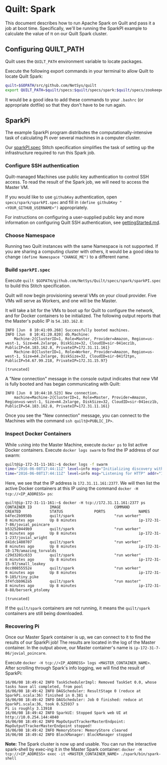 # Quilt: Spark
This document describes how to run Apache Spark on Quilt and pass it a job at
boot time. Specifically, we'll be running the SparkPI example to calculate the
value of π on our Quilt Spark cluster.

## Configuring QUILT_PATH
Quilt uses the `QUILT_PATH` environment variable to locate packages.

Execute the following export commands in your terminal to allow Quilt to locate
Quilt Spark:
```bash
quilt=$GOPATH/src/github.com/NetSys/quilt
export QUILT_PATH=$quilt/specs:$quilt/specs/spark:$quilt/specs/zookeeper
```
It would be a good idea to add these commands to your `.bashrc` (or appropriate
dotfile) so that they don't have to be run again.

## SparkPi
The example SparkPi program distributes the computationally-intensive task of
calculating Pi over several machines in a computer cluster.

Our [sparkPI.spec](sparkPI.spec) Stitch specification simplifies the
task of setting up the infrastructure required to run this Spark job.

### Configure SSH authentication
Quilt-managed Machines use public key authentication to control SSH access.
To read the result of the Spark job, we will need to access the Master VM.

If you would like to use `githubKey` authentication, open
`specs/spark/sparkPI.spec` and fill in
`(define githubKey "<YOUR_GITHUB_USERNAME>")` appropriately.

For instructions on configuring a user-supplied public key and more information
on configuring Quilt SSH authentication, see
[gettingStarted.md](../../gettingStarted.md#set-up-your-ssh-authentication).

### Choose Namespace
Running two Quilt instances with the same Namespace is not supported.
If you are sharing a computing cluster with others, it would be a good idea to
change `(define Namespace "CHANGE_ME")` to a different name.

### Build `sparkPI.spec`
Execute `quilt $GOPATH/github.com/NetSys/Quilt/specs/spark/sparkPI.spec` to
build this Stitch specification.

Quilt will now begin provisioning several VMs on your cloud provider. Five VMs
will serve as Workers, and one will be the Master.

It will take a bit for the VMs to boot up for Quilt to configure the network,
and for Docker containers to be initialized. The following output reports that
the Master's public IP is `54.183.162.8`:
```
INFO [Jun  8 10:41:09.268] Successfully booted machines.
INFO [Jun  8 10:41:20.820] db.Machine:
    Machine-2{ClusterID=1, Role=Master, Provider=Amazon, Region=us-west-1, Size=m4.2xlarge, DiskSize=32, CloudID=sir-041ecz1b, PublicIP=54.183.162.8, PrivateIP=172.31.11.161}
    Machine-8{ClusterID=1, Role=Worker, Provider=Amazon, Region=us-west-1, Size=m4.2xlarge, DiskSize=32, CloudID=sir-041f2tpn, PublicIP=54.67.99.218, PrivateIP=172.31.15.97}

[truncated]
```

A "New connection" message in the console output indicates that new VM is fully
booted and has began communicating with Quilt:

```
INFO [Jun  8 10:44:10.523] New connection.
    machine=Machine-2{ClusterID=1, Role=Master, Provider=Amazon, Region=us-west-1, Size=m4.2xlarge, DiskSize=32, CloudID=sir-041ecz1b, PublicIP=54.183.162.8, PrivateIP=172.31.11.161}
```

Once you see the "New connection" message, you can connect to the Machines with the command
`ssh quilt@<PUBLIC_IP>`.

### Inspect Docker Containers
While `ssh`ing into the Master Machine, execute `docker ps` to list active
Docker containers. Execute `docker logs swarm` to find the IP address of our
swarm:

```bash
quilt@ip-172-31-11-161:~$ docker logs -f swarm
time="2016-06-08T17:44:11Z" level=info msg="Initializing discovery without TLS"
time="2016-06-08T17:44:11Z" level=info msg="Listening for HTTP" addr="172.31.11.161:2377" proto=tcp
```

Here, we see that the IP address is `172.31.11.161:2377`. We will then list the
active Docker containers at this IP using the command
`docker -H tcp://<IP_ADDRESS> ps`:

```
quilt@ip-172-31-11-161:~$ docker -H tcp://172.31.11.161:2377 ps
CONTAINER ID        IMAGE                        COMMAND                  CREATED             STATUS              PORTS               NAMES
b4fec2b9950b        quilt/spark                  "run worker"             8 minutes ago       Up 8 minutes                            ip-172-31-7-86/jovial_poincare
b532520449b9        quilt/spark                  "run worker"             8 minutes ago       Up 8 minutes                            ip-172-31-1-237/jovial_wright
d41dc1480707        quilt/spark                  "run worker"             8 minutes ago       Up 8 minutes                            ip-172-31-10-179/amazing_torvalds
c29d3201c633        quilt/spark                  "run worker"             8 minutes ago       Up 8 minutes                            ip-172-31-15-97/small_leakey
0cc00855552e        quilt/spark                  "run worker"             8 minutes ago       Up 8 minutes                            ip-172-31-9-185/tiny_pike
3f4fcbb962a5        quilt/spark                  "run master"             8 minutes ago       Up 8 minutes                            ip-172-31-8-88/berserk_ptolemy

[truncated]
```

If the `quilt/spark` containers are not running, it means the `quilt/spark`
containers are still being downloaded.

### Recovering Pi
Once our Master Spark container is up, we can connect to it to find the results of
our SparkPi job! The results are located in the log of the Master container. In
the output above, our Master container's name is `ip-172-31-7-86/jovial_poincare`.

Execute `docker -H tcp://<IP_ADDRESS> logs <MASTER_CONTAINER_NAME>`. After
scrolling through Spark's info logging, we will find the result of SparkPi:

```
16/06/08 18:49:42 INFO TaskSchedulerImpl: Removed TaskSet 0.0, whose tasks have all completed, from pool
16/06/08 18:49:42 INFO DAGScheduler: ResultStage 0 (reduce at SparkPi.scala:36) finished in 0.381 s
16/06/08 18:49:42 INFO DAGScheduler: Job 0 finished: reduce at SparkPi.scala:36, took 0.525937 s
Pi is roughly 3.13918
16/06/08 18:49:42 INFO SparkUI: Stopped Spark web UI at http://10.0.254.144:4040
16/06/08 18:49:42 INFO MapOutputTrackerMasterEndpoint: MapOutputTrackerMasterEndpoint stopped!
16/06/08 18:49:42 INFO MemoryStore: MemoryStore cleared
16/06/08 18:49:42 INFO BlockManager: BlockManager stopped
```

**Note:** The Spark cluster is now up and usable. You can run the interactive
spark-shell by exec-ing it in the Master Spark container:
`docker -H tcp://<IP_ADDRESS> exec -it <MASTER_CONTAINER_NAME> ./spark/bin/spark-shell`
